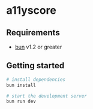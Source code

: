 # a11yscore

## Requirements

* [bun](https://bun.sh/) v1.2 or greater

## Getting started

```bash
# install dependencies
bun install

# start the development server
bun run dev
```
